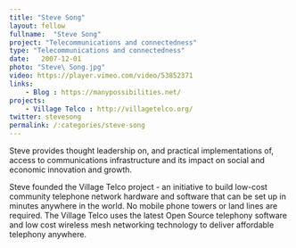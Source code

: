```yaml
---
title: "Steve Song"
layout: fellow
fullname:  "Steve Song"
project: "Telecommunications and connectedness"
type: "Telecommunications and connectedness"
date:   2007-12-01
photo: "Steve\ Song.jpg"
video: https://player.vimeo.com/video/53852371
links:
    - Blog : https://manypossibilities.net/
projects:
    - Village Telco : http://villagetelco.org/
twitter: stevesong
permalink: /:categories/steve-song
---
```

Steve provides thought leadership on, and practical implementations of, access to communications infrastructure and its impact on social and economic innovation and growth.

Steve founded the Village Telco project - an initiative to build low-cost community telephone network hardware and software that can be set up in minutes anywhere in the world. No mobile phone towers or land lines are required. The Village Telco uses the latest Open Source telephony software and low cost wireless mesh networking technology to deliver affordable telephony anywhere.
